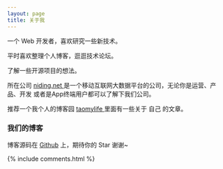 ```yaml
---
layout: page
title: 关于我 
---
```


一个 Web 开发者，喜欢研究一些新技术。
<p>
平时喜欢整理个人博客，逛逛技术论坛。
<p>
了解一些开源项目的想法。

<p>

所在公司
<a target="_blank" href="https://www.niding.net/"> niding.net </a>
是一个移动互联网大数据平台的公司，无论你是运营、产品、开发 或者是App终端用户都可以了解下我们公司。
<p>

推荐一个我个人的博客园
<a target="_blank" href="http://www.cnblogs.com/taomylife"> taomylife </a>
里面有一些关于 自己 的文章。

<p>

<h3> 我们的博客 </h3>  



博客源码在 <a target="_blank" href='https://github.com/leopardpan/leopardpan.github.io/'>Github</a> 上，期待你的 Star 谢谢~

{% include comments.html %}



